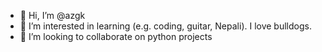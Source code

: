 - 👋 Hi, I’m @azgk
- 👀 I’m interested in learning (e.g. coding, guitar, Nepali). I love bulldogs. 
- 💞️ I’m looking to collaborate on python projects

<!---
azgk/azgk is a ✨ special ✨ repository because its `README.md` (this file) appears on your GitHub profile.
You can click the Preview link to take a look at your changes.
--->
